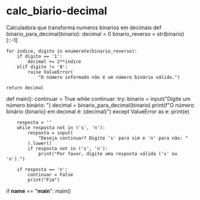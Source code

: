 # calc_biario-decimal
Calculadora que transforma numeros binarios em decimais
def binario_para_decimal(binario):
    decimal = 0
    binario_reverso = str(binario)[::-1]

    for indice, digito in enumerate(binario_reverso):
        if digito == '1':
            decimal += 2**indice
        elif digito != '0':
            raise ValueError(
                "O número informado não é um número binário válido.")

    return decimal


def main():
    continuar = True
    while continuar:
        try:
            binario = input("Digite um número binário: ")
            decimal = binario_para_decimal(binario)
            print(f"O número binário {binario} em decimal é: {decimal}")
        except ValueError as e:
            print(e)

        resposta = ''
        while resposta not in ('s', 'n'):
            resposta = input(
                "Deseja continuar? Digite 's' para sim e 'n' para não: "
            ).lower()
            if resposta not in ('s', 'n'):
                print("Por favor, digite uma resposta válida ('s' ou 'n').")

        if resposta == 'n':
            continuar = False
            print("Fim")


if __name__ == "__main__":
    main()
